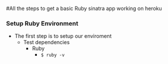 #All the steps to get a basic Ruby sinatra app working on heroku 

### Setup Ruby Environment 
* The first step is to setup our enviroment 
	* Test dependencies
		* Ruby 
			* `$ ruby -v`
	